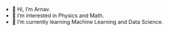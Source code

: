- 👋 Hi, I’m Arnav.
- 👀 I’m interested in Physics and Math.
- 🌱 I’m currently learning Machine Learning and Data Science.
<!--- 💞️ I’m looking to collaborate on ... --->
<!--- 📫 How to reach me ... --->

<!---
arnav-sinha1/arnav-sinha1 is a ✨ special ✨ repository because its `README.md` (this file) appears on your GitHub profile.
You can click the Preview link to take a look at your changes.
--->
